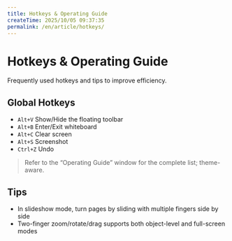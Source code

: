 ```yaml
---
title: Hotkeys & Operating Guide
createTime: 2025/10/05 09:37:35
permalink: /en/article/hotkeys/
---
```

# Hotkeys & Operating Guide

Frequently used hotkeys and tips to improve efficiency.

## Global Hotkeys

- `Alt+V` Show/Hide the floating toolbar
- `Alt+B` Enter/Exit whiteboard
- `Alt+C` Clear screen
- `Alt+S` Screenshot
- `Ctrl+Z` Undo

> Refer to the “Operating Guide” window for the complete list; theme-aware.

## Tips

- In slideshow mode, turn pages by sliding with multiple fingers side by side
- Two-finger zoom/rotate/drag supports both object-level and full-screen modes